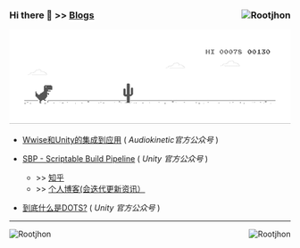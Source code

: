 ### Hi there 👋 \>> [Blogs](https://rootjhon.github.io/)  <img align="right" src="https://profile-counter.glitch.me/Rootjhon/count.svg" alt="Rootjhon" />

![dino](./dino.gif)



- [Wwise和Unity的集成到应用](https://mp.weixin.qq.com/s/OdSXYtnrQMQkOdGvgZd6rw)  ( *Audiokinetic官方公众号* )

- [SBP - Scriptable Build Pipeline](https://mp.weixin.qq.com/s?__biz=MzkyMTM5Mjg3NQ==&mid=2247537204&idx=1&sn=8fbada05f4cdeaf1194442674f648d50&source=41#wechat_redirect) ( *Unity 官方公众号* )
  - \>> [知乎](https://zhuanlan.zhihu.com/p/369264807)
  - \>> [个人博客(会迭代更新资讯）](https://rootjhon.github.io/posts/SBP-Scriptable-Build-Pipeline/)

- [到底什么是DOTS?](https://mp.weixin.qq.com/s?__biz=MzkyMTM5Mjg3NQ==&mid=2247536376&idx=1&sn=4a3499b270b9ba2659eb688d18161fe1&source=41#wechat_redirect)  ( *Unity 官方公众号* )


----


<img align="left" src="https://github-readme-stats.vercel.app/api/top-langs?username=Rootjhon&show_icons=true&locale=en&layout=compact&hide=html,scss" alt="Rootjhon" />

<img align="right" src="https://github-readme-stats.vercel.app/api?username=Rootjhon&show_icons=true&hide=issues&count_private=true" alt="Rootjhon" />

<br clear="left"/>


